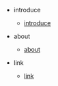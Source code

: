 - introduce

  - [introduce](md/default/介绍.md)

- about

  - [about](md/default/about.md)
  
- link

  - [link](md/default/href.md)